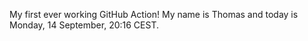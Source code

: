 My first ever working GitHub Action!
My name is Thomas and today is Monday, 14 September, 20:16 CEST. 
